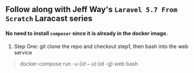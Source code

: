 ## Follow along with Jeff Way's `Laravel 5.7 From Scratch` Laracast series 

#### No need to install `composer` since it is already in the docker image.

1. Step One: git clone the repo and checkout step1, then bash into the web service

> docker-compose run -u $(id -u):$(id -g) web bash